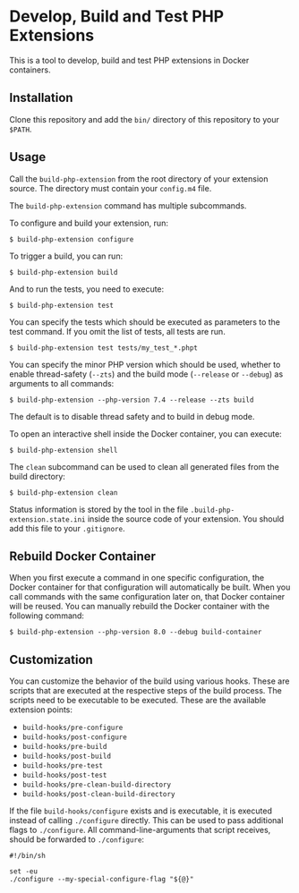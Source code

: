 # Develop, Build and Test PHP Extensions

This is a tool to develop, build and test PHP extensions in Docker containers.

## Installation

Clone this repository and add the `bin/` directory of this repository to your `$PATH`.

## Usage

Call the `build-php-extension` from the root directory of your extension source. The directory must contain
your `config.m4` file.

The `build-php-extension` command has multiple subcommands.

To configure and build your extension, run:

```shell
$ build-php-extension configure
```

To trigger a build, you can run:

```shell
$ build-php-extension build
```

And to run the tests, you need to execute:

```shell
$ build-php-extension test
```

You can specify the tests which should be executed as parameters to the test command. If you omit the list of tests, all
tests are run.

```shell
$ build-php-extension test tests/my_test_*.phpt
```

You can specify the minor PHP version which should be used, whether to enable thread-safety (`--zts`) and the build
mode (`--release` or `--debug`) as arguments to all commands:

```shell
$ build-php-extension --php-version 7.4 --release --zts build
```

The default is to disable thread safety and to build in debug mode.

To open an interactive shell inside the Docker container, you can execute:

```shell
$ build-php-extension shell
```

The `clean` subcommand can be used to clean all generated files from the build directory:

```shell
$ build-php-extension clean
```

Status information is stored by the tool in the file `.build-php-extension.state.ini` inside the source code of your
extension. You should add this file to your `.gitignore`.

## Rebuild Docker Container

When you first execute a command in one specific configuration, the Docker container for that configuration will
automatically be built. When you call commands with the same configuration later on, that Docker container will be
reused. You can manually rebuild the Docker container with the following command:

```shell
$ build-php-extension --php-version 8.0 --debug build-container
```

## Customization

You can customize the behavior of the build using various hooks. These are scripts that are executed at the respective
steps of the build process. The scripts need to be executable to be executed. These are the available extension points:

- `build-hooks/pre-configure`
- `build-hooks/post-configure`
- `build-hooks/pre-build`
- `build-hooks/post-build`
- `build-hooks/pre-test`
- `build-hooks/post-test`
- `build-hooks/pre-clean-build-directory`
- `build-hooks/post-clean-build-directory`

If the file `build-hooks/configure` exists and is executable, it is executed instead of calling `./configure` directly.
This can be used to pass additional flags to `./configure`. All command-line-arguments that script receives, should be
forwarded to `./configure`:

```shell
#!/bin/sh

set -eu
./configure --my-special-configure-flag "${@}"
```
